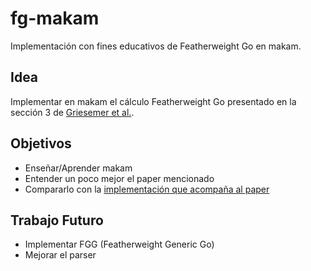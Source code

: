 # fg-makam
Implementación con fines educativos de Featherweight Go en makam.

## Idea

Implementar en makam el cálculo Featherweight Go presentado en la sección 3 de [Griesemer et al.](https://arxiv.org/pdf/2005.11710.pdf).

## Objetivos

 * Enseñar/Aprender makam
 * Entender un poco mejor el paper mencionado
 * Compararlo con la [implementación que acompaña al paper](https://github.com/rhu1/fgg)

## Trabajo Futuro

 * Implementar FGG (Featherweight Generic Go)
 * Mejorar el parser